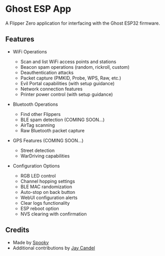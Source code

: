 # Ghost ESP App
A Flipper Zero application for interfacing with the Ghost ESP32 firmware.

## Features
- WiFi Operations
  - Scan and list WiFi access points and stations
  - Beacon spam operations (random, rickroll, custom)
  - Deauthentication attacks
  - Packet capture (PMKID, Probe, WPS, Raw, etc.)
  - Evil Portal capabilities (with setup guidance)
  - Network connection features
  - Printer power control (with setup guidance)

- Bluetooth Operations
  - Find other Flippers
  - BLE spam detection (COMING SOON...)
  - AirTag scanning
  - Raw Bluetooth packet capture

- GPS Features (COMING SOON...)
  - Street detection
  - WarDriving capabilities

- Configuration Options
  - RGB LED control
  - Channel hopping settings
  - BLE MAC randomization
  - Auto-stop on back button
  - WebUI configuration alerts
  - Clear logs functionality
  - ESP reboot option
  - NVS clearing with confirmation

## Credits
- Made by [Spooky](https://github.com/Spooks4576)
- Additional contributions by [Jay Candel](https://github.com/jaylikesbunda)
